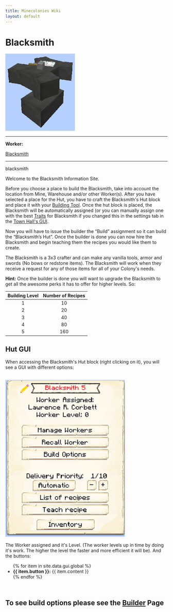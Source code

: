 ```yaml
---
title: Minecolonies Wiki
layout: default
---
```

# Blacksmith

<div class="infobox box text-center">
    <img src="../../assets/images/buildings/Blacksmith_Block.png" alt="Blacksmith" />
    <hr />
    <div class="row section-text text-left">
        <div class="col">
        <p><strong>Worker:</strong></p>
        </div>
        <div class="col">
        <p><a href="../workers/blacksmith">Blacksmith</a></p>
        </div>
    </div>
    <hr />
    <recipe>blacksmith</recipe>
</div>

Welcome to the Blacksmith Information Site.

Before you choose a place to build the Blacksmith, take into account the location from Mine, Warehouse and/or other Worker(s). After you have selected a place for the Hut, you have to craft the Blacksmith's Hut block and place it with your [Building Tool](../items/buildingtool). Once the hut block is placed, the Blacksmith will be automatically assigned (or you can manually assign one with the best  [Traits](../systems/workerinfo) for Blacksmith if you changed this in the settings tab in the [Town Hall's GUI](../../source/buildings/townhall).

Now you will have to issue the builder the “Build” assignment so it can build the “Blacksmith’s Hut”. Once the builder is done you can now hire the Blacksmith and begin teaching them the recipes you would like them to create. 

The Blacksmith is a 3x3 crafter and can make any vanilla tools, armor and swords (No bows or redstone items). The Blacksmith will work when they receive a request for any of those items for all of your Colony's needs.

**Hint:** Once the builder is done you will want to upgrade the Blacksmith to get all the awesome perks it has to offer for higher levels. So:


| Building Level | Number of Recipes |
| :-----: | :-----: |
| 1 | 10 | 
| 2 | 20 |
| 3 | 40 |
| 4 | 80 | 
| 5 | 160 | 


## Hut GUI

When accessing the Blacksmith's Hut block (right clicking on it), you will see a GUI with different options:

<br>
<div class="row">
  <div class="col-sm-12 col-md">
    <img src="../../assets/images/gui/blacksmithgui.png" class="img-fluid mx-auto" alt="Blacksmith GUI">
  </div>
  <div class="col-sm-12 col-md">
    <p>The Worker assigned and it's Level. (The worker levels up in time by doing it's work. The higher the level the faster and more efficient it will be). And the buttons:</p>
    <ul>
      {% for item in site.data.gui.global %}
        <li><strong>{{ item.button }}:</strong> {{ item.content }}</li>
      {% endfor %}
    </ul>
  </div>
</div>
<br>

## **To see build options please see the [Builder](../../source/workers/builder) Page**
